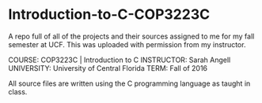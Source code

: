 # Introduction-to-C-COP3223C
A repo full of all of the projects and their sources assigned to me for my fall semester at UCF.
This was uploaded with permission from my instructor.

COURSE: COP3223C | Introduction to C
INSTRUCTOR: Sarah Angell
UNIVERSITY: University of Central Florida
TERM: Fall of 2016

All source files are written using the C programming language as taught in class.
